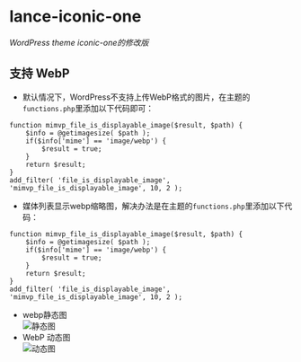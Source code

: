 # lance-iconic-one  
*WordPress theme iconic-one的修改版*
## 支持 WebP
- 默认情况下，WordPress不支持上传WebP格式的图片，在主题的`functions.php`里添加以下代码即可：  
```
function mimvp_file_is_displayable_image($result, $path) {
    $info = @getimagesize( $path );
    if($info['mime'] == 'image/webp') {
        $result = true;
    }
    return $result;
}
add_filter( 'file_is_displayable_image', 'mimvp_file_is_displayable_image', 10, 2 );
```
- 媒体列表显示webp缩略图，解决办法是在主题的`functions.php`里添加以下代码：  
```
function mimvp_file_is_displayable_image($result, $path) {
    $info = @getimagesize( $path );
    if($info['mime'] == 'image/webp') {
        $result = true;
    }
    return $result;
}
add_filter( 'file_is_displayable_image', 'mimvp_file_is_displayable_image', 10, 2 );
```
- webp静态图  
![静态图](https://blog.mimvp.com/wp-content/uploads/2019/12/wordpress-zhi-chi-webp-ge-shi-tu-pian-shang-chuan-fang-fa-01.webp)
- WebP 动态图  
![动态图](https://blog.mimvp.com/wp-content/uploads/2019/11/15-ge-linux-ming-ling-shen-qi-da-fu-ti-gao-gong-zuo-xiao-lv-05.webp)
